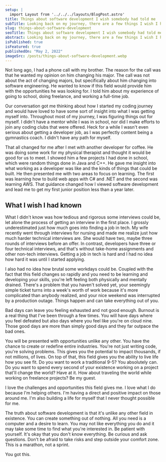 ```yaml
---
setup: |
  import Layout from '../../../layouts/BlogPost.astro'
title: Things about software development I wish somebody had told me
subTitle: Looking back on my journey, there are a few things I wish I had known about being a developer when I started out.
slug: things-about-software-development
seoTitle: Things about software development I wish somebody had told me
abstract: Looking back on my journey, there are a few things I wish I had known about being a developer when I started out.
isPublished: true
isFeatured: true
publishedOn: "May 2, 2022"
imageSrc: /posts/things-about-software-development.webp
---
```


Not long ago, I had a phone call with my brother. The reason for the call was that he wanted my opinion on him changing his major. The call was not about the act of changing majors, but specifically about him changing into software engineering. He wanted to know if this field would provide him with the opportunities he was looking for. I told him about my experience of going to school, doing freelance, and working a full-time job.

Our conversation got me thinking about how I started my coding journey and would have loved to have some sort of insight into what I was getting myself into. Throughout most of my journey, I was figuring things out for myself. I didn't have a mentor while I was in school, nor did I make efforts to join any coding clubs that were offered. Heck for a while I wasn't even serious about getting a developer job, as I was perfectly content being a gymnastics coach. I didn't have any path for myself.

That all changed for me after I met with another developer for coffee. He was doing some work for my physical therapist and thought it would be good for us to meet. I showed him a few projects I had done in school, which were random things done in Java and C++. He gave me insight into what working as a developer was like and the kinds of things that could be built. He then presented me with two areas to focus on learning. The first was learning how to build web apps with C# and .NET and the second was learning AWS. That guidance changed how I viewed software development and lead me to get my first junior position less than a year later.

## What I wish I had known

What I didn't know was how tedious and rigorous some interviews could be, let alone the process of getting an interview in the first place. I grossly underestimated just how much goes into finding a job in tech. My wife recently went through interviews for nursing and made me realize just how much harder technical interviews are. She would have two, maybe three rounds of interviews before an offer. In contrast, developers have three or four technical interviews, and that's without take-home assignments and other non-tech interviews. Getting a job in tech is hard and I had no idea how hard it was until I started applying.

I also had no idea how brutal some workdays could be. Coupled with the fact that this field changes so rapidly and you need to be learning and developing your skills, you're left feeling both physically and mentally drained. There's a problem that you haven't solved yet, your seemingly simple ticket turns into a week's worth of work because it's more complicated than anybody realized, and your nice weekend was interrupted by a production outage. Things happen and can take everything out of you.

Bad days can leave you feeling exhausted and not good enough. Burnout is a real thing that I've been through a few times. You will have days where you feel defeated but also days where you feel like you're on cloud nine. Those good days are more than simply good days and they far outpace the bad ones.

You will be presented with opportunities unlike any other. You have the chance to create or redefine entire industries. You're not just writing code, you're solving problems. This gives you the potential to impact thousands, if not millions, of lives. On top of that, this field gives you the ability to live life how you see fit. Do you want to work a traditional 9-5? You absolutely can. Do you want to spend every second of your existence working on a project that'll change the world? Have at it. How about traveling the world while working on freelance projects? Be my guest.

I love the challenges and opportunities this field gives me. I love what I do because I'm helping others. I'm having a direct and positive impact on those around me. I'm also building a life for myself that I never thought possible for me.

The truth about software development is that it's unlike any other field in existence. You can create something out of nothing. All you need is a computer and a desire to learn. You may not like everything you do and it may take some time to find what you're interested in. Be patient with yourself. It's okay that you don't know everything. Be curious and ask questions. Don't be afraid to take risks and step outside your comfort zone. This is a marathon, not a sprint.

You got this.
